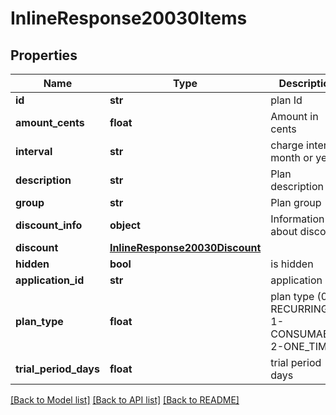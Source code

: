 # InlineResponse20030Items

## Properties
Name | Type | Description | Notes
------------ | ------------- | ------------- | -------------
**id** | **str** | plan Id | 
**amount_cents** | **float** | Amount in cents | 
**interval** | **str** | charge interval month or year | 
**description** | **str** | Plan description | 
**group** | **str** | Plan group | 
**discount_info** | **object** | Information about discount | 
**discount** | [**InlineResponse20030Discount**](InlineResponse20030Discount.md) |  | [optional] 
**hidden** | **bool** | is hidden | 
**application_id** | **str** | application id | 
**plan_type** | **float** | plan type (0-RECURRING, 1-CONSUMABLE, 2-ONE_TIME) | 
**trial_period_days** | **float** | trial period days | 

[[Back to Model list]](../README.md#documentation-for-models) [[Back to API list]](../README.md#documentation-for-api-endpoints) [[Back to README]](../README.md)


